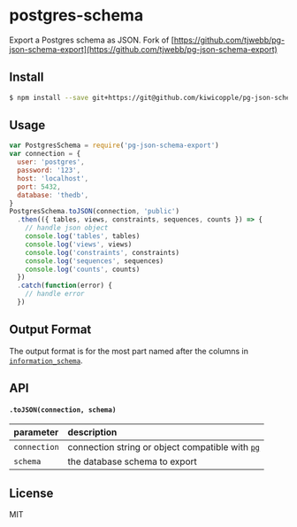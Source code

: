 # postgres-schema

Export a Postgres schema as JSON. 
Fork of [https://github.com/tjwebb/pg-json-schema-export](https://github.com/tjwebb/pg-json-schema-export)

## Install

```sh
$ npm install --save git+https://git@github.com/kiwicopple/pg-json-schema-export.git
```

## Usage

```js
var PostgresSchema = require('pg-json-schema-export')
var connection = {
  user: 'postgres',
  password: '123',
  host: 'localhost',
  port: 5432,
  database: 'thedb',
}
PostgresSchema.toJSON(connection, 'public')
  .then(({ tables, views, constraints, sequences, counts }) => {
    // handle json object
    console.log('tables', tables)
    console.log('views', views)
    console.log('constraints', constraints)
    console.log('sequences', sequences)
    console.log('counts', counts)
  })
  .catch(function(error) {
    // handle error
  })
```

## Output Format

The output format is for the most part named after the columns in [`information_schema`](https://www.postgresql.org/docs/current/information-schema.html).

## API

#### `.toJSON(connection, schema)`

| parameter    | description                                                                                 |
| :----------- | :------------------------------------------------------------------------------------------ |
| `connection` | connection string or object compatible with [`pg`](https://github.com/brianc/node-postgres) |
| `schema`     | the database schema to export                                                               |

## License

MIT
